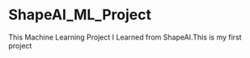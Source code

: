 # ShapeAI_ML_Project
This Machine Learning Project I Learned from ShapeAI.This is my first project 
